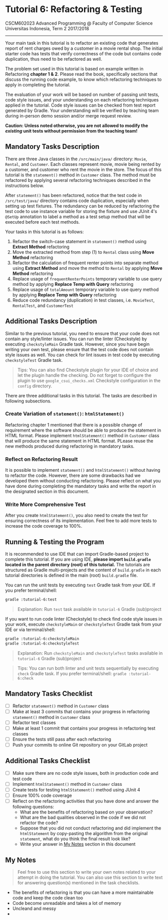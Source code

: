 # Tutorial 6: Refactoring & Testing

CSCM602023 Advanced Programming @ Faculty of Computer Science Universitas
Indonesia, Term 2 2017/2018

* * *

Your main task in this tutorial is to refactor an existing code that generates
report of rent charges owed by a customer in a movie rental shop. The initial
starter code has tests that verify correctness of the code but contains code
duplication, thus need to be refactored as well.

The problem set used in this tutorial is based on example written in Refactoring
**chapter 1 & 2**. Please read the book, specifically sections that discuss the
running code example, to know which refactoring techniques to apply in
completing the tutorial.

The evaluation of your work will be based on number of passing unit tests,
code style issues, and your understanding on each refactoring techniques
applied in the tutorial. Code style issues can be checked from test report
generated by Gradle. Your understanding will be verified by teaching team
during in-person demo session and/or merge request review.

**Caution: Unless noted otherwise, you are not allowed to modify the _existing_
unit tests without permission from the teaching team!**

## Mandatory Tasks Description

There are three Java classes in the `/src/main/java/` directory: `Movie`,
`Rental`, and `Customer`. Each classes represent movie, movie being
rented by a customer, and customer who rent the movie in the store. The
focus of this tutorial is the `statement()` method in `Customer` class.
The method must be refactored by applying several refactoring techniques
described in the instructions below.

After `statement()` has been refactored, notice that the test code in
`/src/test/java/` directory contains code duplication, especially when
setting up test fixtures. The redundancy can be reduced by refactoring
the test code to use instance variable for storing the fixture and use
JUnit 4's `@SetUp` annotation to label a method as a test setup method
that will be executed before each test methods.

Your tasks in this tutorial is as follows:

1. Refactor the switch-case statement in `statement()` method using
**Extract Method** refactoring
2. Move the extracted method from step (1) to `Rental` class using
**Move Method** refactoring
3. Refactor the calculation of frequent renter points into separate
method using **Extract Method** and move the method to `Rental` by applying
**Move Method** refactoring
4. Replace usage of `frequentRenterPoints` temporary variable to use query
method by applying **Replace Temp with Query** refactoring
5. Replace usage of `totalAmount` temporary variable to use query method
by applying **Replace Temp with Query** refactoring
6. Reduce code redundancy (duplication) in test classes, i.e. `MovieTest`,
`RentalTest`, and `CustomerTest`

## Additional Tasks Description

Similar to the previous tutorial, you need to ensure that your code does not
contain any style/linter issues. You can run the linter (Checkstyle) by
executing `checkstyleMain` Gradle task. However, since you have begin writing
your own test, please ensure that the test code does not contain style issues
as well. You can check for lint issues in test code by executing
`checkstyleTest` Gradle task.

> Tips: You can also find Checkstyle plugin for your IDE of choice and let
> the plugin handle the checking. Do not forget to configure the plugin to
> use `google_csui_checks.xml` Checkstyle configuration in the `config`
> directory.

There are three additional tasks in this tutorial. The tasks are described in
following subsections.

### Create Variation of `statement()`: `htmlStatement()`

Refactoring chapter 1 mentioned that there is a possible change of requirement
where the software should be able to produce the statement in HTML format.
Please implement `htmlStatement()` method in `Customer` class that will produce
the same statement in HTML format. PLease reuse the new methods produced during
refactoring in mandatory tasks.

### Reflect on Refactoring Result

It is possible to implement `statement()` and `htmlStatement()` without having
to refactor the code. However, there are some drawbacks had we developed them
without conducting refactoring. Please reflect on what you have done during
completing the mandatory tasks and write the report in the designated section
in this document.

### Write More Comprehensive Test

After you create `htmlStatement()`, you also need to create the test for ensuring
correctness of its implementation. Feel free to add more tests to increase the code
coverage to 100%.

## Running & Testing the Program

It is recommended to use IDE that can import Gradle-based project to complete this
tutorial. If you are using IDE, **please import `build.gradle` located in the
parent directory (root) of this tutorial.** The tutorials are structured as
Gradle multi-projects and the content of `build.gradle` in each tutorial
directories is defined in the main (root) `build.gradle` file.

You can run the unit tests by executing `test` Gradle task from your IDE. If you
prefer terminal/shell:

```bash
gradle :tutorial-6:test
```

> Explanation: Run `test` task available in `tutorial-6` Gradle (sub)project

If you want to run code linter (Checkstyle) to check find code style issues in
your work, execute `checkstyleMain` or `checkstyleTest` Gradle task from your IDE
or via terminal/shell:

```bash
gradle :tutorial-6:checkstyleMain
gradle :tutorial-6:checkstyleTest
```

> Explanation: Run `checkstyleMain` and `checkstyleTest` tasks available in
> `tutorial-6` Gradle (sub)project

> Tips: You can run both linter and unit tests sequentially by executing `check`
> Gradle task. If you prefer terminal/shell: `gradle :tutorial-6:check`

## Mandatory Tasks Checklist

- [ ] Refactor `statement()` method in `Customer` class
- [ ] Make at least 3 commits that contains your progress in refactoring
`statement()` method in `Customer` class
- [ ] Refactor test classes
- [ ] Make at least 1 commit that contains your progress in refactoring
test classes
- [ ] Ensure the tests still pass after each refactoring
- [ ] Push your commits to online Git repository on your GitLab project

## Additional Tasks Checklist

- [ ] Make sure there are no code style issues, both in production code and
test code
- [ ] Implement `htmlStatement()` method in `Customer` class
- [ ] Create tests for testing `htmlStatement()` method using JUnit 4
- [ ] Ensure 100% code coverage
- [ ] Reflect on the refactoring activities that you have done and answer the
following questions:
    - What are the benefits of refactoring based on your observation?
    - What are the bad qualities observed in the code if we did not refactor
    the code?
    - Suppose that you did not conduct refactoring and did implement the
    `htmlStatement` by copy-pasting the algorithm from the original `statement`,
    what do you think the final result look like?
    - Write your answer in [My Notes](#my-notes) section in this document

## My Notes

> Feel free to use this section to write your own notes related to your attempt
> in doing the tutorial. You can also use this section to write text for
> answering question(s) mentioned in the task checklists.

- The benefits of refactoring is that you can have a more maintainable code and keep the code clean too
- Code become unreadable and takes a lot of memory
- Uncleand and messy
- 